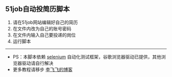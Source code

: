 ## 51job自动投简历脚本 ##
1. 请在51job网站编辑好自己的简历
2. 在文件内改为自己的账号密码
3. 在文件内输入自己要投递的岗位
4. 运行脚本

----------

- PS：本脚本依赖 [selenium](https://selenium-python-zh.readthedocs.io/en/latest/getting-started.html) 自动化测试框架，谷歌浏览器驱动已提供，其他浏览器驱动请自行解决
- 更多教程请移步 [李飞飞的博客](http://www.superxiang.com)